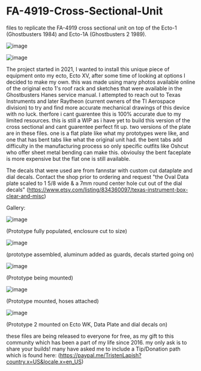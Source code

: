 # FA-4919-Cross-Sectional-Unit
files to replicate the FA-4919 cross sectional unit on top of the Ecto-1 (Ghostbusters 1984) and Ecto-1A (Ghostbusters 2 1989).

![image](https://github.com/OfficerSkidmark/FA-4919-Cross-Sectional-Unit/assets/110629277/e8dc9667-2ad4-476f-831a-548c0debf7ac)

![image](https://github.com/OfficerSkidmark/FA-4919-Cross-Sectional-Unit/assets/110629277/8db2135c-deee-4d64-b648-2eb42cb07fb1)


The project started in 2021, I wanted to install this unique piece of equipment onto my ecto, Ecto XV, after some time of looking at options I decided to make my own. this was made using many photos available online of the original ecto 1's roof rack and sketches that were available in the Ghostbusters Hanes service manual. I attempted to reach out to Texas Instruments and later Raytheon (current owners of the TI Aerospace division) to try and find more accurate mechanical drawings of this device with no luck. therfore i cant guarentee this is 100% accurate due to my limited resources. this is still a WIP as i have yet to build this version of the cross sectional and cant guarentee perfect fit up. two versions of the plate are in these files. one is a flat plate like what my prototypes were like, and one that has bent tabs like what the original unit had. the bent tabs add difficulty in the manufacturing process so only specific outfits like Oshcut who offer sheet metal bending can make this. obvioulsy the bent faceplate is more expensive but the flat one is still available.

The decals that were used are from fannstar with custom cut dataplate and dial decals. Contact the shop prior to ordering and request "the Oval Data plate scaled to 1 5/8 wide & a 7mm round center hole cut out of the dial decals"
(https://www.etsy.com/listing/834360097/texas-instrument-box-clear-and-misc)

Gallery:

![image](https://github.com/OfficerSkidmark/FA-4919-Cross-Sectional-Unit/assets/110629277/0db6eff7-70d0-488d-8ee3-8f4b8d54c167)

(Prototype fully populated, enclosure cut to size)

![image](https://github.com/OfficerSkidmark/FA-4919-Cross-Sectional-Unit/assets/110629277/bcd923d3-225c-4dfd-a236-41d7cae7fbd2)

(prototype assembled, aluminum added as guards, decals started going on)

![image](https://github.com/OfficerSkidmark/FA-4919-Cross-Sectional-Unit/assets/110629277/41715db0-0977-4fe5-ba0a-bfef2fe85884)

(Prototype being mounted)

![image](https://github.com/OfficerSkidmark/FA-4919-Cross-Sectional-Unit/assets/110629277/70ee2573-7f25-4118-85a2-187036845c97)

(Prototype mounted, hoses attached)

![image](https://github.com/OfficerSkidmark/FA-4919-Cross-Sectional-Unit/assets/110629277/916d72ef-0d4b-4d25-92bf-916ebda073df)

(Prototype 2 mounted on Ecto WK, Data Plate and dial decals on)

these files are being released to everyone for free, as my gift to this community which has been a part of my life since 2016. my only ask is to share your builds! many have asked me to include a Tip/Donation path which is found here: (https://paypal.me/TristenLapish?country.x=US&locale.x=en_US) 
